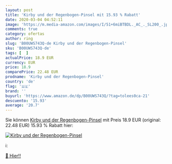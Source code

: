 ```yaml
---
layout: post
title: 'Kirby und der Regenbogen-Pinsel mit 15.93 % Rabatt'
date: 2020-03-04 04:52:11
image: 'https://m.media-amazon.com/images/I/51+6miBTBDL._AC_._SL200_.jpg'
comments: true
category: ofertas
author: ring
slug: 'B00UWS743Q-de Kirby und der Regenbogen-Pinsel'
sku: 'B00UWS743Q-de'
tags: [  ]
actualPrice: 18.9 EUR
currency: EUR
price: 18.9
comparePrice: 22.48 EUR
prodname: 'Kirby und der Regenbogen-Pinsel'
country: 'de'
flag: '🇩🇪'
brand: ''
buyurl: 'https://www.amazon.de/dp/B00UWS743Q/?tag=tolees0ca-21'
descuento: '15.93'
average: '20.7'
---
```


Sie können [Kirby und der Regenbogen-Pinsel](https://www.amazon.de/dp/B00UWS743Q/?tag=tolees0ca-21) mit Preis 18.9 EUR (original: 22.48 EUR) 15.93 % Rabatt hier:

[![Kirby und der Regenbogen-Pinsel](https://m.media-amazon.com/images/I/51+6miBTBDL._AC_._SL200_.jpg)](https://www.amazon.de/dp/B00UWS743Q/?tag=tolees0ca-21)

ℹ️:


[🛒 Hier!!](https://www.amazon.de/dp/B00UWS743Q/?tag=tolees0ca-21)
